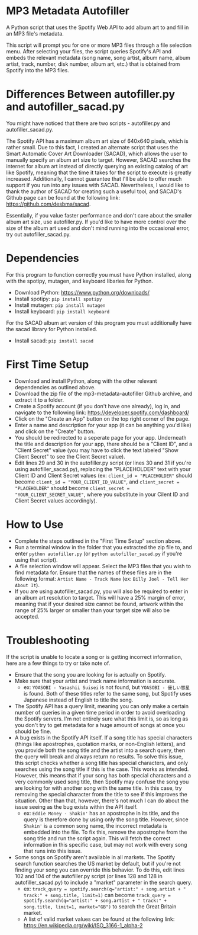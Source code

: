 # MP3 Metadata Autofiller
A Python script that uses the Spotify Web API to add album art to and fill in an MP3 file's metadata. 

This script will prompt you for one or more MP3 files through a file selection menu. After selecting your files, the script queries Spotify's API and embeds the relevant metadata (song name, song artist, album name, album artist, track, number, disk number, album art, etc.) that is obtained from Spotify into the MP3 files. 

# Differences Between autofiller.py and autofiller_sacad.py
You might have noticed that there are two scripts - autofiller.py and autofiller_sacad.py. 

The Spotify API has a maximum album art size of 640x640 pixels, which is rather small. Due to this fact, I created an alternate script that uses the Smart Automatic Cover Art Downloader (SACAD), which allows the user to manually specify an album art size to target. However, SACAD searches the internet for album art instead of directly querying an existing catalog of art like Spotify, meaning that the time it takes for the script to execute is greatly increased. Additionally, I cannot guarantee that I'll be able to offer much support if you run into any issues with SACAD. Nevertheless, I would like to thank the author of SACAD for creating such a useful tool, and SACAD's Github page can be found at the following link: https://github.com/desbma/sacad.

Essentially, if you value faster performance and don't care about the smaller album art size, use autofiller.py. If you'd like to have more control over the size of the album art used and don't mind running into the occasional error, try out autofiller_sacad.py. 

# Dependencies
For this program to function correctly you must have Python installed, along with the spotipy, mutagen, and keyboard libaries for Python.

- Download Python: https://www.python.org/downloads/
- Install spotipy: `pip install spotipy`
- Install mutagen: `pip install mutagen`
- Install keyboard: `pip install keyboard`

For the SACAD album art version of this program you must additionally have the sacad library for Python installed.

- Install sacad: `pip install sacad`

# First Time Setup
- Download and install Python, along with the other relevant dependencies as outlined above. 
- Download the zip file of the mp3-metadata-autofiller Github archive, and extract it to a folder. 
- Create a Spotify account (if you don't have one already), log in, and navigate to the following link: https://developer.spotify.com/dashboard/
- Click on the "Create an App" button on the top right corner of the page. 
- Enter a name and description for your app (it can be anything you'd like) and click on the "Create" button.
- You should be redirected to a seperate page for your app. Underneath the title and description for your app, there should be a "Client ID", and a "Client Secret" value (you may have to click the text labeled "Show Client Secret" to see the Client Secret value). 
- Edit lines 29 and 30 in the autofiller.py script (or lines 30 and 31 if you're using autofiller_sacad.py), replacing the "PLACEHOLDER" text with your Client ID and Client Secret values (ex: `client_id = "PLACEHOLDER"` should become `client_id = "YOUR_CLIENT_ID_VALUE"`, and `client_secret = "PLACEHOLDER"` should become `client_secret = "YOUR_CLIENT_SECRET_VALUE"`, where you substitute in your Cilent ID and Client Secret values accordingly). 

# How to Use
- Complete the steps outlined in the "First Time Setup" section above. 
- Run a terminal window in the folder that you extracted the zip file to, and enter `python autofiller.py` (or `python autofiller_sacad.py` if you're using that script).
- A file selection window will appear. Select the MP3 files that you wish to find metadata for. Ensure that the names of these files are in the following format: `Artist Name - Track Name` (ex: `Billy Joel - Tell Her About It`). 
- If you are using autofiller_sacad.py, you will also be required to enter in an album art resolution to target. This will have a 25% margin of error, meaning that if your desired size cannot be found, artwork within the range of 25% larger or smaller than your target size will also be accepted.  

# Troubleshooting
If the script is unable to locate a song or is getting incorrect information, here are a few things to try or take note of. 

- Ensure that the song you are looking for is actually on Spotify.
- Make sure that your artist and track name information is accurate.
    - ex: `YOASOBI - Yasashii Suisei` is not found, but `YOASOBI - 優しい彗星` is found. Both of these titles refer to the same song, but Spotify uses Japanese instead of English to title the song. 
- The Spotify API has a query limit, meaning you can only make a certain number of queries in a given time period in order to avoid overloading the Spotify servers. I'm not entirely sure what this limit is, so as long as you don't try to get metadata for a huge amount of songs at once you should be fine. 
- A bug exists in the Spotify API itself. If a song title has special characters (things like apostrophes, quotation marks, or non-English letters), and you provide both the song title and the artist into a search query, then the query will break and always return no results. To solve this issue, this script checks whether a song title has special characters, and only searches using the song title if this is the case. This works as intended. However, this means that if your song has both special characters and a very commonly used song title, then Spotify may confuse the song you are looking for with another song with the same title. In this case, try removing the special character from the title to see if this improves the situation. Other than that, however, there's not much I can do about the issue seeing as the bug exists within the API itself.
    - ex: `Eddie Money - Shakin'` has an apostrophe in its title, and the query is therefore done by using only the song title. However, since `Shakin'` is a common song name, the incorrect metadata is embedded into the file. To fix this, remove the apostrophe from the song title and run the script again. This will fetch the correct information in this specific case, but may not work with every song that runs into this issue.  
- Some songs on Spotify aren't available in all markets. The Spotify search function searches the US market by default, but if you're not finding your song you can override this behavior. To do this, edit lines 102 and 104 of the autofiller.py script (or lines 128 and 128 in autofiller_sacad.py) to include a "market" parameter in the search query. 
    - ex: `track_query = spotify.search(q="artist:" + song.artist + " track:" + song.title, limit=1)` can become `track_query = spotify.search(q="artist:" + song.artist + " track:" + song.title, limit=1, market="GB")` to search the Great Britain market.
    - A list of valid market values can be found at the following link: https://en.wikipedia.org/wiki/ISO_3166-1_alpha-2
